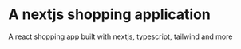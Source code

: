 # A nextjs shopping application

A react shopping app built with nextjs, typescript, tailwind and more
